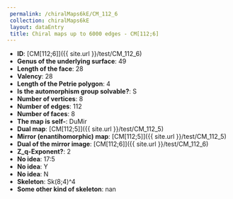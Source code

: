 ```yaml
--- 
 permalink: /chiralMaps6kE/CM_112_6 
 collection: chiralMaps6kE
 layout: dataEntry
 title: Chiral maps up to 6000 edges - CM[112;6]
---
```


- **ID**: [CM[112;6]]({{ site.url }}/test/CM_112_6)
- **Genus of the underlying surface**: 49
- **Length of the face**: 28
- **Valency**: 28
- **Length of the Petrie polygon**: 4
- **Is the automorphism group solvable?**: S
- **Number of vertices**: 8
- **Number of edges**: 112
- **Number of faces**: 8
- **The map is self-**: DuMir
- **Dual map**: [CM[112;5]]({{ site.url }}/test/CM_112_5)
- **Mirror (enantihomorphic) map**: [CM[112;5]]({{ site.url }}/test/CM_112_5)
- **Dual of the mirror image**: [CM[112;6]]({{ site.url }}/test/CM_112_6)
- **Z_q-Exponent?**: 2
- **No idea**:  17:5
- **No idea**: Y
- **No idea**: N
- **Skeleton**: Sk(8;4)^4
- **Some other kind of skeleton**: nan
